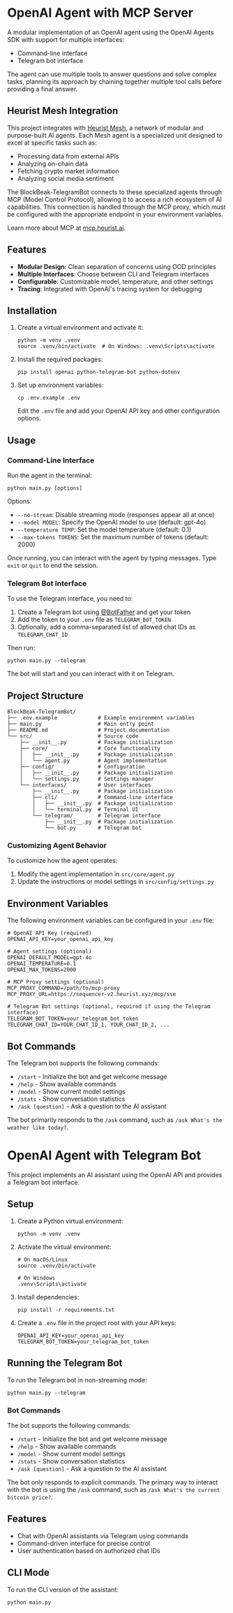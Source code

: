 # OpenAI Agent with MCP Server

A modular implementation of an OpenAI agent using the OpenAI Agents SDK with support for multiple interfaces:
- Command-line interface
- Telegram bot interface

The agent can use multiple tools to answer questions and solve complex tasks, planning its approach by chaining together multiple tool calls before providing a final answer.

## Heurist Mesh Integration

This project integrates with [Heurist Mesh](https://github.com/heurist-network/heurist-agent-framework/tree/main/mesh), a network of modular and purpose-built AI agents. Each Mesh agent is a specialized unit designed to excel at specific tasks such as:

- Processing data from external APIs
- Analyzing on-chain data
- Fetching crypto market information
- Analyzing social media sentiment

The BlockBeak-TelegramBot connects to these specialized agents through MCP (Model Control Protocol), allowing it to access a rich ecosystem of AI capabilities. This connection is handled through the MCP proxy, which must be configured with the appropriate endpoint in your environment variables.

Learn more about MCP at [mcp.heurist.ai](https://mcp.heurist.ai/).

## Features

- **Modular Design**: Clean separation of concerns using OOD principles
- **Multiple Interfaces**: Choose between CLI and Telegram interfaces
- **Configurable**: Customizable model, temperature, and other settings
- **Tracing**: Integrated with OpenAI's tracing system for debugging

## Installation


1. Create a virtual environment and activate it:
   ```
   python -m venv .venv
   source .venv/bin/activate  # On Windows: .venv\Scripts\activate
   ```

2. Install the required packages:
   ```
   pip install openai python-telegram-bot python-dotenv
   ```

3. Set up environment variables:
   ```
   cp .env.example .env
   ```
   Edit the `.env` file and add your OpenAI API key and other configuration options.

## Usage

### Command-Line Interface

Run the agent in the terminal:

```
python main.py [options]
```

Options:
- `--no-stream`: Disable streaming mode (responses appear all at once)
- `--model MODEL`: Specify the OpenAI model to use (default: gpt-4o)
- `--temperature TEMP`: Set the model temperature (default: 0.1)
- `--max-tokens TOKENS`: Set the maximum number of tokens (default: 2000)

Once running, you can interact with the agent by typing messages. Type `exit` or `quit` to end the session.

### Telegram Bot Interface

To use the Telegram interface, you need to:

1. Create a Telegram bot using [@BotFather](https://t.me/BotFather) and get your token
2. Add the token to your `.env` file as `TELEGRAM_BOT_TOKEN`
3. Optionally, add a comma-separated list of allowed chat IDs as `TELEGRAM_CHAT_ID`

Then run:

```
python main.py --telegram
```

The bot will start and you can interact with it on Telegram.

## Project Structure

```
BlockBeak-TelegramBot/
├── .env.example             # Example environment variables
├── main.py                  # Main entry point
├── README.md                # Project documentation
└── src/                     # Source code
    ├── __init__.py          # Package initialization
    ├── core/                # Core functionality
    │   ├── __init__.py      # Package initialization
    │   └── agent.py         # Agent implementation
    ├── config/              # Configuration
    │   ├── __init__.py      # Package initialization
    │   └── settings.py      # Settings manager
    └── interfaces/          # User interfaces
        ├── __init__.py      # Package initialization
        ├── cli/             # Command-line interface
        │   ├── __init__.py  # Package initialization
        │   └── terminal.py  # Terminal UI
        └── telegram/        # Telegram interface
            ├── __init__.py  # Package initialization
            └── bot.py       # Telegram bot
```

### Customizing Agent Behavior

To customize how the agent operates:

1. Modify the agent implementation in `src/core/agent.py`
2. Update the instructions or model settings in `src/config/settings.py`

## Environment Variables

The following environment variables can be configured in your `.env` file:

```
# OpenAI API Key (required)
OPENAI_API_KEY=your_openai_api_key

# Agent settings (optional)
OPENAI_DEFAULT_MODEL=gpt-4o
OPENAI_TEMPERATURE=0.1
OPENAI_MAX_TOKENS=2000

# MCP Proxy settings (optional)
MCP_PROXY_COMMAND=/path/to/mcp-proxy
MCP_PROXY_URL=https://sequencer-v2.heurist.xyz/mcp/sse

# Telegram Bot settings (optional, required if using the Telegram interface)
TELEGRAM_BOT_TOKEN=your_telegram_bot_token
TELEGRAM_CHAT_ID=YOUR_CHAT_ID_1, YOUR_CHAT_ID_2, ...
```

## Bot Commands

The Telegram bot supports the following commands:
- `/start` - Initialize the bot and get welcome message
- `/help` - Show available commands
- `/model` - Show current model settings
- `/stats` - Show conversation statistics
- `/ask [question]` - Ask a question to the AI assistant

The bot primarily responds to the `/ask` command, such as `/ask What's the weather like today?`.

# OpenAI Agent with Telegram Bot

This project implements an AI assistant using the OpenAI API and provides a Telegram bot interface.

## Setup

1. Create a Python virtual environment:
   ```
   python -m venv .venv
   ```

2. Activate the virtual environment:
   ```
   # On macOS/Linux
   source .venv/bin/activate
   
   # On Windows
   .venv\Scripts\activate
   ```

3. Install dependencies:
   ```
   pip install -r requirements.txt
   ```

4. Create a `.env` file in the project root with your API keys:
   ```
   OPENAI_API_KEY=your_openai_api_key
   TELEGRAM_BOT_TOKEN=your_telegram_bot_token
   ```

## Running the Telegram Bot

To run the Telegram bot in non-streaming mode:

```
python main.py --telegram
```

### Bot Commands

The bot supports the following commands:
- `/start` - Initialize the bot and get welcome message
- `/help` - Show available commands
- `/model` - Show current model settings
- `/stats` - Show conversation statistics
- `/ask [question]` - Ask a question to the AI assistant

The bot only responds to explicit commands. The primary way to interact with the bot is using the `/ask` command, such as `/ask What's the current bitcoin price?`.

## Features

- Chat with OpenAI assistants via Telegram using commands
- Command-driven interface for precise control
- User authentication based on authorized chat IDs

## CLI Mode

To run the CLI version of the assistant:

```
python main.py
``` 